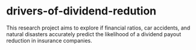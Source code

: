 # drivers-of-dividend-redution
This research project aims to explore if financial ratios, car accidents, and natural disasters accurately predict the likelihood of a dividend payout reduction in insurance companies. 
